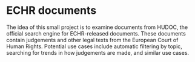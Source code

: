 # ECHR documents
The idea of this small project is to examine documents from HUDOC, the official search engine for ECHR-released documents. These documents contain judgements and other legal texts from the European Court of Human Rights. Potential use cases include automatic filtering by topic, searching for trends in how judgements are made, and similar use cases.

